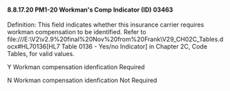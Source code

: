 #### 8.8.17.20 PM1-20 Workman's Comp Indicator (ID) 03463

Definition: This field indicates whether this insurance carrier requires workman compensation to be identified. Refer to file:///E:\V2\v2.9%20final%20Nov%20from%20Frank\V29_CH02C_Tables.docx#HL70136[HL7 Table 0136 - Yes/no Indicator] in Chapter 2C, Code Tables, for valid values.

Y Workman compensation idenfication Required

N Workman compensation idenfication Not Required
